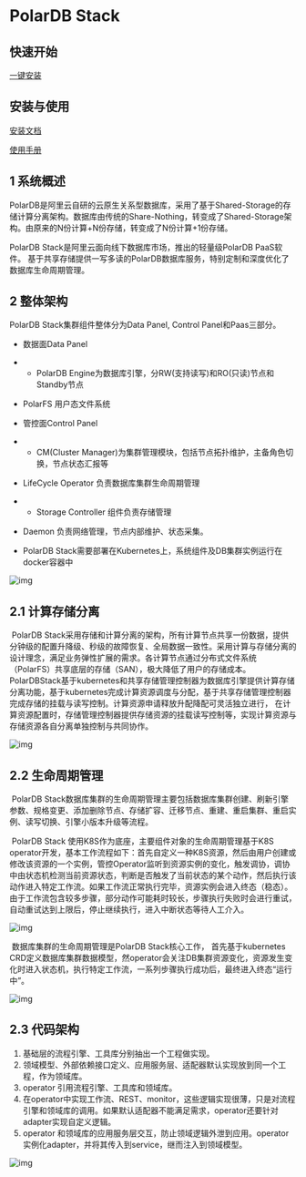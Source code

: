 # PolarDB Stack 

## 快速开始
[一键安装](docs/install_quick.md)

## 安装与使用
[安装文档](docs/install.md)

[使用手册](docs/user_manual.md)

## 1 系统概述

PolarDB是阿里云自研的云原生关系型数据库，采用了基于Shared-Storage的存储计算分离架构。数据库由传统的Share-Nothing，转变成了Shared-Storage架构。由原来的N份计算+N份存储，转变成了N份计算+1份存储。

PolarDB Stack是阿里云面向线下数据库市场，推出的轻量级PolarDB PaaS软件。 基于共享存储提供一写多读的PolarDB数据库服务，特别定制和深度优化了数据库生命周期管理。

## 2 整体架构

PolarDB Stack集群组件整体分为Data Panel, Control Panel和Paas三部分。

- 数据面Data Panel

- - PolarDB Engine为数据库引擎，分RW(支持读写)和RO(只读)节点和Standby节点
- PolarFS 用户态文件系统

- 管控面Control Panel

- - CM(Cluster Manager)为集群管理模块，包括节点拓扑维护，主备角色切换，节点状态汇报等
- LifeCycle Operator 负责数据库集群生命周期管理

- - Storage Controller 组件负责存储管理
- Daemon 负责网络管理，节点内部维护、状态采集。

- PolarDB Stack需要部署在Kubernetes上，系统组件及DB集群实例运行在docker容器中

![img](docs/img/1.png)

## 2.1 计算存储分离

​     PolarDB Stack采用存储和计算分离的架构，所有计算节点共享一份数据，提供分钟级的配置升降级、秒级的故障恢复、全局数据一致性。采用计算与存储分离的设计理念，满足业务弹性扩展的需求。各计算节点通过分布式文件系统（PolarFS）共享底层的存储（SAN），极大降低了用户的存储成本。PolarDBStack基于kubernetes和共享存储管理控制器为数据库引擎提供计算存储分离功能，基于kubernetes完成计算资源调度与分配，基于共享存储管理控制器完成存储的挂载与读写控制。计算资源申请释放升配降配可灵活独立进行， 在计算资源配置时，存储管理控制器提供存储资源的挂载读写控制等，实现计算资源与存储资源各自分离单独控制与共同协作。

![img](docs/img/2.png)



## 2.2 生命周期管理

​     PolarDB Stack数据库集群的生命周期管理主要包括数据库集群创建、刷新引擎参数、规格变更、添加删除节点、存储扩容、迁移节点、重建、重启集群、重启实例、读写切换、引擎小版本升级等流程。

​     PolarDB Stack 使用K8S作为底座，主要组件对象的生命周期管理基于K8S operator开发，基本工作流程如下：首先自定义一种K8S资源，然后由用户创建或修改该资源的一个实例，管控Operator监听到资源实例的变化，触发调协，调协中由状态机检测当前资源状态，判断是否触发了当前状态的某个动作，然后执行该动作进入特定工作流。如果工作流正常执行完毕，资源实例会进入终态（稳态）。由于工作流包含较多步骤，部分动作可能耗时较长，步骤执行失败时会进行重试，自动重试达到上限后，停止继续执行，进入中断状态等待人工介入。

![img](docs/img/3.png)

​     数据库集群的生命周期管理是PolarDB Stack核心工作， 首先基于kubernetes CRD定义数据库集群数据模型，然operator会关注DB集群资源变化，资源发生变化时进入状态机，执行特定工作流，一系列步骤执行成功后，最终进入终态“运行中”。

![img](docs/img/4.png)

## 2.3 代码架构



1. 基础层的流程引擎、工具库分别抽出一个工程做实现。
2. 领域模型、外部依赖接口定义、应用服务层、适配器默认实现放到同一个工程，作为领域库。
3. operator 引用流程引擎、工具库和领域库。
4. 在operator中实现工作流、REST、monitor，这些逻辑实现很薄，只是对流程引擎和领域库的调用。如果默认适配器不能满足需求，operator还要针对adapter实现自定义逻辑。
5. operator 和领域库的应用服务层交互，防止领域逻辑外泄到应用。operator实例化adapter，并将其传入到service，继而注入到领域模型。

![img](docs/img/5.png)



